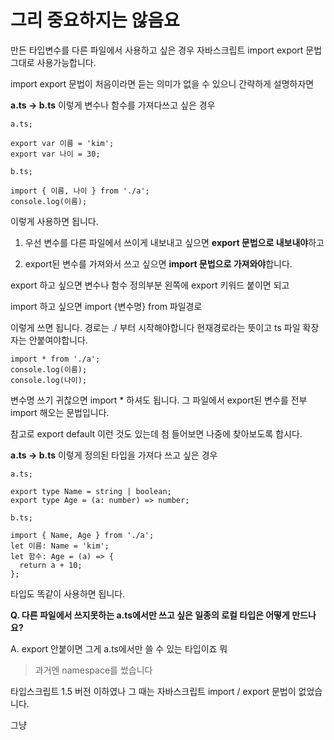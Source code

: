 # 그리 중요하지는 않음요

만든 타입변수를 다른 파일에서 사용하고 싶은 경우 자바스크립트 import export 문법 그대로 사용가능합니다.

import export 문법이 처음이라면 듣는 의미가 없을 수 있으니 간략하게 설명하자면

**a.ts -> b.ts** 이렇게 변수나 함수를 가져다쓰고 싶은 경우

```tsx
a.ts;

export var 이름 = 'kim';
export var 나이 = 30;
```

```tsx
b.ts;

import { 이름, 나이 } from './a';
console.log(이름);
```

이렇게 사용하면 됩니다.

1. 우선 변수를 다른 파일에서 쓰이게 내보내고 싶으면 **export 문법으로 내보내야**하고

2. export된 변수를 가져와서 쓰고 싶으면 **import 문법으로 가져와야**합니다.

export 하고 싶으면 변수나 함수 정의부분 왼쪽에 export 키워드 붙이면 되고

import 하고 싶으면 import {변수명} from 파일경로

이렇게 쓰면 됩니다. 경로는 ./ 부터 시작해야합니다 현재경로라는 뜻이고 ts 파일 확장자는 안붙여야합니다.

```tsx
import * from './a';
console.log(이름);
console.log(나이);
```

변수명 쓰기 귀찮으면 import \* 하셔도 됩니다. 그 파일에서 export된 변수를 전부 import 해오는 문법입니다.

참고로 export default 이런 것도 있는데 첨 들어보면 나중에 찾아보도록 합시다.

**a.ts -> b.ts** 이렇게 정의된 타입을 가져다 쓰고 싶은 경우

```tsx
a.ts;

export type Name = string | boolean;
export type Age = (a: number) => number;
```

```tsx
b.ts;

import { Name, Age } from './a';
let 이름: Name = 'kim';
let 함수: Age = (a) => {
  return a + 10;
};
```

타입도 똑같이 사용하면 됩니다.

**Q. 다른 파일에서 쓰지못하는 a.ts에서만 쓰고 싶은 일종의 로컬 타입은 어떻게 만드나요?**

A. export 안붙이면 그게 a.ts에서만 쓸 수 있는 타입이죠 뭐

> 과거엔 namespace를 썼습니다

타입스크립트 1.5 버전 이하였나 그 때는 자바스크립트 import / export 문법이 없었습니다.

그냥 <script src=""> 이걸 여러개 써서 파일들을 첨부해서 썼는데 그 문법의 문제는

파일이 많아질 수록 변수명이 겹치는 위험이 발생한다는 점입니다.

그래서 외부 파일에서 사용하지 않을 변수들은 함수로 감싸거나 그랬는데

타입변수들은 namespace 문법으로 숨겼습니다.

```tsx
a.ts;

namespace MyNamespace {
  export interface PersonInterface {
    age: number;
  }
  export type NameType = number | string;
}
```

중요한 타입정의들을 다른 파일들에서 쓰고 싶으면 안전하게 namespace 안에 써서 export 해줬습니다.

```tsx
b.ts;

/// <reference path="./a.ts" />let 이름 :MyNamespace.NameType = '민수';
let 나이: MyNamespace.PersonInterface = { age: 10 };
```

그러면 ts 파일은 이상한 <reference/> 라는 태그를 이용해서 다른 파일을 import해올 수 있는데

그럼 이제 그 파일에 있던 namespace를 사용가능합니다.

**네임스페이스명.타입명**

이렇게 쓰면 다른 파일에 있던 타입변수를 자유롭게 쓸 수 있습니다.

```tsx
b.ts;

/// <reference path="./a.ts" />let 이름 :MyNamespace.NameType = '민수';
let 나이: MyNamespace.PersonInterface = { age: 10 };

type NameType = boolean; //사용 가능interface PersonInterface {}//사용 가능
```

점찍어서 써야하기 때문에 다른 변수명을 오염시키지 않아서

변수명 중복선언문제를 방지할 수 있어서 유용합니다.

근데 자바스크립트 es6 버전이 나온 이후로 import as 키워드로 나름 namespace 와 유사하게 중복문제를 해결가능해서

namespace는 그렇게 많이 쓰이진 않습니다.

(참고) 옛날 옛적엔 module 키워드를 썼었는데 갑자기 namespace 키워드로 바뀌었습니다. 참고로 알아둡시다.
